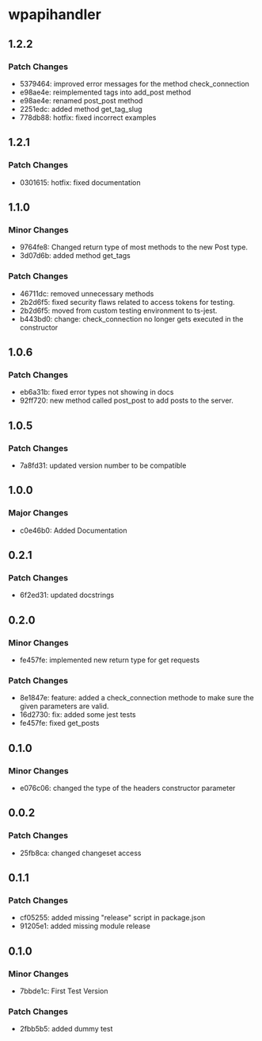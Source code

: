 # wpapihandler

## 1.2.2

### Patch Changes

- 5379464: improved error messages for the method check_connection
- e98ae4e: reimplemented tags into add_post method
- e98ae4e: renamed post_post method
- 2251edc: added method get_tag_slug
- 778db88: hotfix: fixed incorrect examples

## 1.2.1

### Patch Changes

- 0301615: hotfix: fixed documentation

## 1.1.0

### Minor Changes

- 9764fe8: Changed return type of most methods to the new Post type.
- 3d07d6b: added method get_tags

### Patch Changes

- 46711dc: removed unnecessary methods
- 2b2d6f5: fixed security flaws related to access tokens for testing.
- 2b2d6f5: moved from custom testing environment to ts-jest.
- b443bd0: change: check_connection no longer gets executed in the constructor

## 1.0.6

### Patch Changes

- eb6a31b: fixed error types not showing in docs
- 92ff720: new method called post_post to add posts to the server.

## 1.0.5

### Patch Changes

- 7a8fd31: updated version number to be compatible

## 1.0.0

### Major Changes

- c0e46b0: Added Documentation

## 0.2.1

### Patch Changes

- 6f2ed31: updated docstrings

## 0.2.0

### Minor Changes

- fe457fe: implemented new return type for get requests

### Patch Changes

- 8e1847e: feature: added a check_connection methode to make sure the given parameters are valid.
- 16d2730: fix: added some jest tests
- fe457fe: fixed get_posts

## 0.1.0

### Minor Changes

- e076c06: changed the type of the headers constructor parameter

## 0.0.2

### Patch Changes

- 25fb8ca: changed changeset access

## 0.1.1

### Patch Changes

- cf05255: added missing "release" script in package.json
- 91205e1: added missing module release

## 0.1.0

### Minor Changes

- 7bbde1c: First Test Version

### Patch Changes

- 2fbb5b5: added dummy test
